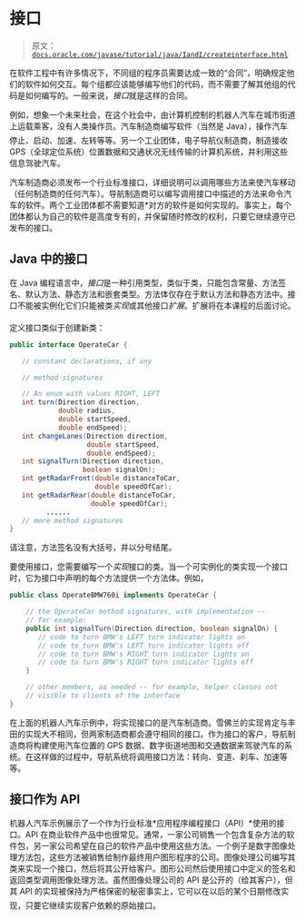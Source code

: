 # 接口

> 原文：[`docs.oracle.com/javase/tutorial/java/IandI/createinterface.html`](https://docs.oracle.com/javase/tutorial/java/IandI/createinterface.html)

在软件工程中有许多情况下，不同组的程序员需要达成一致的“合同”，明确规定他们的软件如何交互。每个组都应该能够编写他们的代码，而不需要了解其他组的代码是如何编写的。一般来说，*接口*就是这样的合同。

例如，想象一个未来社会，在这个社会中，由计算机控制的机器人汽车在城市街道上运载乘客，没有人类操作员。汽车制造商编写软件（当然是 Java），操作汽车停止、启动、加速、左转等等。另一个工业团体，电子导航仪制造商，制造接收 GPS（全球定位系统）位置数据和交通状况无线传输的计算机系统，并利用这些信息驾驶汽车。

汽车制造商必须发布一个行业标准接口，详细说明可以调用哪些方法来使汽车移动（任何制造商的任何汽车）。导航制造商可以编写调用接口中描述的方法来命令汽车的软件。两个工业团体都不需要知道*对方的软件是如何实现的。事实上，每个团体都认为自己的软件是高度专有的，并保留随时修改的权利，只要它继续遵守已发布的接口。

## Java 中的接口

在 Java 编程语言中，*接口*是一种引用类型，类似于类，只能包含常量、方法签名、默认方法、静态方法和嵌套类型。方法体仅存在于默认方法和静态方法中。接口不能被实例化它们只能被类*实现*或其他接口*扩展*。扩展将在本课程的后面讨论。

定义接口类似于创建新类：

```java
public interface OperateCar {

   // constant declarations, if any

   // method signatures

   // An enum with values RIGHT, LEFT
   int turn(Direction direction,
            double radius,
            double startSpeed,
            double endSpeed);
   int changeLanes(Direction direction,
                   double startSpeed,
                   double endSpeed);
   int signalTurn(Direction direction,
                  boolean signalOn);
   int getRadarFront(double distanceToCar,
                     double speedOfCar);
   int getRadarRear(double distanceToCar,
                    double speedOfCar);
         ......
   // more method signatures
}

```

请注意，方法签名没有大括号，并以分号结尾。

要使用接口，您需要编写一个*实现*接口的类。当一个可实例化的类实现一个接口时，它为接口中声明的每个方法提供一个方法体。例如，

```java
public class OperateBMW760i implements OperateCar {

    // the OperateCar method signatures, with implementation --
    // for example:
    public int signalTurn(Direction direction, boolean signalOn) {
       // code to turn BMW's LEFT turn indicator lights on
       // code to turn BMW's LEFT turn indicator lights off
       // code to turn BMW's RIGHT turn indicator lights on
       // code to turn BMW's RIGHT turn indicator lights off
    }

    // other members, as needed -- for example, helper classes not 
    // visible to clients of the interface
}

```

在上面的机器人汽车示例中，将实现接口的是汽车制造商。雪佛兰的实现肯定与丰田的实现大不相同，但两家制造商都会遵守相同的接口。作为接口的客户，导航制造商将构建使用汽车位置的 GPS 数据、数字街道地图和交通数据来驾驶汽车的系统。在这样做的过程中，导航系统将调用接口方法：转向、变道、刹车、加速等等。

## 接口作为 API

机器人汽车示例展示了一个作为行业标准*应用程序编程接口（API）*使用的接口。API 在商业软件产品中也很常见。通常，一家公司销售一个包含复杂方法的软件包，另一家公司希望在自己的软件产品中使用这些方法。一个例子是数字图像处理方法包，这些方法被销售给制作最终用户图形程序的公司。图像处理公司编写其类来实现一个接口，然后将其公开给客户。图形公司然后使用接口中定义的签名和返回类型调用图像处理方法。虽然图像处理公司的 API 是公开的（给其客户），但其 API 的实现被保持为严格保密的秘密事实上，它可以在以后的某个日期修改实现，只要它继续实现客户依赖的原始接口。
